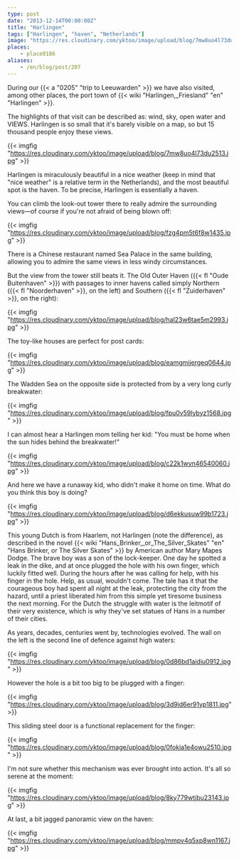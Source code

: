 ```yaml
---
type: post
date: "2013-12-14T00:00:00Z"
title: "Harlingen"
tags: ["Harlingen", "haven", "Netherlands"]
image: "https://res.cloudinary.com/yktoo/image/upload/blog/7mw8uo4l73du2513.jpg"
places:
    - place0186
aliases:
    - /en/blog/post/207
---
```


During our {{< a "0205" "trip to Leeuwarden" >}} we have also visited, among other places, the port town of {{< wiki "Harlingen,_Friesland" "en" "Harlingen" >}}.

The highlights of that visit can be described as: wind, sky, open water and VIEWS. Harlingen is so small that it's barely visible on a map, so but 15 thousand people enjoy these views.

{{< imgfig "https://res.cloudinary.com/yktoo/image/upload/blog/7mw8uo4l73du2513.jpg" >}}

<!--more-->

Harlingen is miraculously beautiful in a nice weather (keep in mind that "nice weather" is a relative term in the Netherlands), and the most beautiful spot is the haven. To be precise, Harlingen is essentially a haven.

You can climb the look-out tower there to really admire the surrounding views—of course if you're not afraid of being blown off:

{{< imgfig "https://res.cloudinary.com/yktoo/image/upload/blog/fzg4pm5t6f8w1435.jpg" >}}

There is a Chinese restaurant named Sea Palace in the same building, allowing you to admire the same views in less windy circumstances.

But the view from the tower still beats it. The Old Outer Haven ({{< fl "Oude Buitenhaven" >}}) with passages to inner havens called simply Northern ({{< fl "Noorderhaven" >}}, on the left) and Southern ({{< fl "Zuiderhaven" >}}, on the right):

{{< imgfig "https://res.cloudinary.com/yktoo/image/upload/blog/hal23w6tae5m2993.jpg" >}}

The toy-like houses are perfect for post cards:

{{< imgfig "https://res.cloudinary.com/yktoo/image/upload/blog/eamgmijergeq0644.jpg" >}}

The Wadden Sea on the opposite side is protected from by a very long curly breakwater:

{{< imgfig "https://res.cloudinary.com/yktoo/image/upload/blog/fpu0v59lybyz1568.jpg" >}}

I can almost hear a Harlingen mom telling her kid: "You must be home when the sun hides behind the breakwater!"

{{< imgfig "https://res.cloudinary.com/yktoo/image/upload/blog/c22k1wyn46540060.jpg" >}}

And here we have a runaway kid, who didn't make it home on time. What do you think this boy is doing?

{{< imgfig "https://res.cloudinary.com/yktoo/image/upload/blog/d6ekkusuw99b1723.jpg" >}}

This young Dutch is from Haarlem, not Harlingen (note the difference), as described in the novel {{< wiki "Hans_Brinker,_or_The_Silver_Skates" "en" "Hans Brinker, or The Silver Skates" >}} by American author Mary Mapes Dodge. The brave boy was a son of the lock-keeper. One day he spotted a leak in the dike, and at once plugged the hole with his own finger, which luckily fitted well. During the hours after he was calling for help, with his finger in the hole. Help, as usual, wouldn't come. The tale has it that the courageous boy had spent all night at the leak, protecting the city from the hazard, until a priest liberated him from this simple yet tiresome business the next morning. For the Dutch the struggle with water is the leitmotif of their very existence, which is why they've set statues of Hans in a number of their cities.

As years, decades, centuries went by, technologies evolved. The wall on the left is the second line of defence against high waters:

{{< imgfig "https://res.cloudinary.com/yktoo/image/upload/blog/0d86bd1aidiu0912.jpg" >}}

However the hole is a bit too big to be plugged with a finger:

{{< imgfig "https://res.cloudinary.com/yktoo/image/upload/blog/3d9id6er91yp1811.jpg" >}}

This sliding steel door is a functional replacement for the finger:

{{< imgfig "https://res.cloudinary.com/yktoo/image/upload/blog/0fokia1e4owu2510.jpg" >}}

I'm not sure whether this mechanism was ever brought into action. It's all so serene at the moment:

{{< imgfig "https://res.cloudinary.com/yktoo/image/upload/blog/8ky779wtjbu23143.jpg" >}}

At last, a bit jagged panoramic view on the haven:

{{< imgfig "https://res.cloudinary.com/yktoo/image/upload/blog/mmpv4q5xp8wn1167.jpg" >}}
